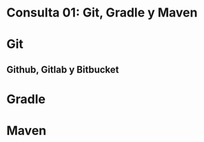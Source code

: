 # Consulta 01: Git, Gradle y Maven

# Git
[comment]: <> (Cristhian)



## Github, Gitlab y Bitbucket
[comment]: <> (Alejandro)


# Gradle
[comment]: <> (Janer)



# Maven
[comment]: <> (Hernan)
